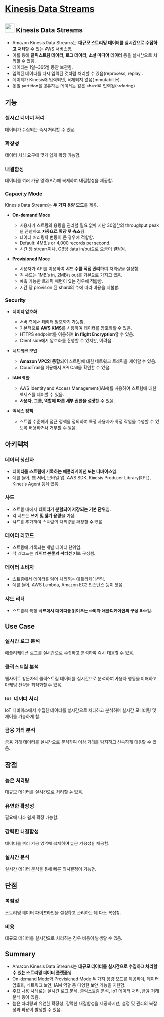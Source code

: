 # [Kinesis Data Streams](https://aws.amazon.com/ko/kinesis/data-streams/)

## <img src = "https://github.com/LeeWooJung/AWS-SAA-C03/assets/31682438/53c40c93-5589-4108-9748-569f454b1098" width = "30" height = "30"> Kinesis Data Streams

* Amazon Kinesis Data Streams는 **대규모 스트리밍 데이터를 실시간으로 수집하고 처리**할 수 있는 AWS 서비스임.  
* 이를 통해 **클릭스트림 데이터, 로그 데이터, 소셜 미디어 데이터** 등을 실시간으로 처리할 수 있음.
* 데이터는 1일~365일 동안 보관됨.
* 입력된 데이터를 다시 입력된 것처럼 처리할 수 있음(reprocess, replay).
* 데이터가 Kinesis에 입력되면, 삭제되지 않음(immutability).
* 동일 partition을 공유하는 데이터는 같은 shard로 입력됨(ordering).

## 기능

### 실시간 데이터 처리  
데이터가 수집되는 즉시 처리할 수 있음.

### 확장성  
데이터 처리 요구에 맞게 쉽게 확장 가능함.

### 내결함성  
데이터를 여러 가용 영역(AZ)에 복제하여 내결함성을 제공함.

### Capacity Mode
Kinesis Data Streams는 **두 가지 용량 모드**를 제공.

* **On-demand Mode**  
    * 사용자가 스트림의 용량을 관리할 필요 없이 지난 30일간의 throughput peak을 관찰하고 **자동으로 확장 및 축소**됨.  
    * 데이터 처리량이 변동이 큰 경우에 적합함.
    * Default: 4MB/s or 4,000 records per second.
    * 시간 당 stream이나, GB당 data in/out으로 요금이 결정됨.

* **Provisioned Mode**  
    * 사용자가 API를 이용하여 **샤드 수를 직접 관리**하여 처리량을 설정함.  
    * 각 샤드는 1MB/s in, 2MB/s out를 기본으로 가지고 있음.
    * 예측 가능한 트래픽 패턴이 있는 경우에 적합함.
    * 시간 당 provision 된 shard의 수에 따라 비용을 지불함.

### Security

* **데이터 암호화**  
    * 서버 측에서 데이터 암호화가 가능함.  
    * 기본적으로 **AWS KMS**를 사용하여 데이터를 암호화할 수 있음.
    * HTTPS endpoint를 이용하여 **in flight Encryption**할 수 있음.
    * Client side에서 암호화를 진행할 수 있지만, 어려움.

* **네트워크 보안**  
    * **Amazon VPC와 통합**되어 스트림에 대한 네트워크 트래픽을 제어할 수 있음.
    * CloudTrail을 이용해서 API Call을 확인할 수 있음.

* **IAM 역할**   
    * AWS Identity and Access Management(IAM)를 사용하여 스트림에 대한 액세스를 제어할 수 있음.  
    * **사용자, 그룹, 역할에 따른 세부 권한을 설정**할 수 있음.

* **액세스 정책**  
    * 스트림 수준에서 접근 정책을 정의하여 특정 사용자가 특정 작업을 수행할 수 있도록 허용하거나 거부할 수 있음.

## 아키텍처

### 데이터 생산자  
* **데이터를 스트림에 기록하는 애플리케이션 또는 디바이스**임.  
* 예를 들어, 웹 서버, 모바일 앱, AWS SDK, Kinesis Producer Library(KPL), Kinesis Agent 등이 있음.

### 샤드  
* 스트림 내에서 **데이터가 분할되어 저장되는 기본 단위**임.  
* 각 샤드는 **쓰기 및 읽기 용량**을 가짐.  
* 샤드를 추가하여 스트림의 처리량을 확장할 수 있음.

### 데이터 레코드  
* 스트림에 기록되는 개별 데이터 단위임.  
* 각 레코드는 **데이터 본문과 파티션 키**로 구성됨.

### 데이터 소비자  
* 스트림에서 데이터를 읽어 처리하는 애플리케이션임.  
* 예를 들어, AWS Lambda, Amazon EC2 인스턴스 등이 있음.

### 샤드 리더  
* 스트림의 특정 **샤드에서 데이터를 읽어오는 소비자 애플리케이션의 구성 요소**임.

## Use Case

### 실시간 로그 분석  
애플리케이션 로그를 실시간으로 수집하고 분석하여 즉시 대응할 수 있음.

### 클릭스트림 분석  
웹사이트 방문자의 클릭스트림 데이터를 실시간으로 분석하여 사용자 행동을 이해하고 마케팅 전략을 최적화할 수 있음.

### IoT 데이터 처리  
IoT 디바이스에서 수집된 데이터를 실시간으로 처리하고 분석하여 실시간 모니터링 및 제어를 가능하게 함.

### 금융 거래 분석  
금융 거래 데이터를 실시간으로 분석하여 이상 거래를 탐지하고 신속하게 대응할 수 있음.

## 장점

### 높은 처리량  
대규모 데이터를 실시간으로 처리할 수 있음.

### 유연한 확장성  
필요에 따라 쉽게 확장 가능함.

### 강력한 내결함성  
데이터를 여러 가용 영역에 복제하여 높은 가용성을 제공함.

### 실시간 분석  
실시간 데이터 분석을 통해 빠른 의사결정이 가능함.

## 단점

### 복잡성  
스트리밍 데이터 파이프라인을 설정하고 관리하는 데 다소 복잡함.

### 비용  
대규모 데이터를 실시간으로 처리하는 경우 비용이 발생할 수 있음.

## Summary
* Amazon Kinesis Data Streams는 **대규모 데이터를 실시간으로 수집하고 처리할 수 있는 스트리밍 데이터 플랫폼**임.  
* On-demand Mode와 Provisioned Mode 두 가지 용량 모드를 제공하며, 데이터 암호화, 네트워크 보안, IAM 역할 등 다양한 보안 기능을 지원함.  
* 주요 사용 사례로는 실시간 로그 분석, 클릭스트림 분석, IoT 데이터 처리, 금융 거래 분석 등이 있음.  
* 높은 처리량과 유연한 확장성, 강력한 내결함성을 제공하지만, 설정 및 관리의 복잡성과 비용이 발생할 수 있음.